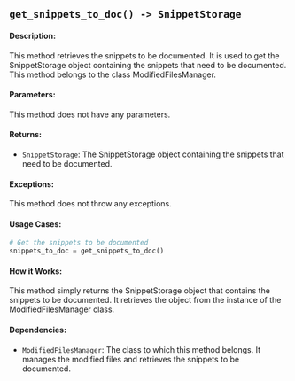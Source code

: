 ## `get_snippets_to_doc() -> SnippetStorage`

#### Description:
This method retrieves the snippets to be documented. It is used to get the SnippetStorage object containing the snippets that need to be documented. This method belongs to the class ModifiedFilesManager.

#### Parameters:
This method does not have any parameters.

#### Returns:
- `SnippetStorage`: The SnippetStorage object containing the snippets that need to be documented.

#### Exceptions:
This method does not throw any exceptions.

#### Usage Cases:

```python
# Get the snippets to be documented
snippets_to_doc = get_snippets_to_doc()
```

#### How it Works:
This method simply returns the SnippetStorage object that contains the snippets to be documented. It retrieves the object from the instance of the ModifiedFilesManager class.

#### Dependencies:
- `ModifiedFilesManager`: The class to which this method belongs. It manages the modified files and retrieves the snippets to be documented.
